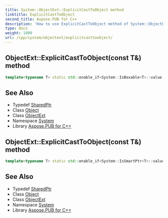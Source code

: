 ```yaml
---
title: System::ObjectExt::ExplicitCastToObject method
linktitle: ExplicitCastToObject
second_title: Aspose.PUB for C++
description: 'How to use ExplicitCastToObject method of System::ObjectExt class in C++.'
type: docs
weight: 1800
url: /cpp/system/objectext/explicitcasttoobject/
---
```

## ObjectExt::ExplicitCastToObject(const T\&) method




```cpp
template<typename T> static std::enable_if<System::IsBoxable<T>::value, System::SharedPtr<System::Object>>::type System::ObjectExt::ExplicitCastToObject(const T &value)
```

## See Also

* Typedef [SharedPtr](../../sharedptr/)
* Class [Object](../../object/)
* Class [ObjectExt](../)
* Namespace [System](../../)
* Library [Aspose.PUB for C++](../../../)
## ObjectExt::ExplicitCastToObject(const T\&) method




```cpp
template<typename T> static std::enable_if<System::IsSmartPtr<T>::value, System::SharedPtr<System::Object>>::type System::ObjectExt::ExplicitCastToObject(const T &value)
```

## See Also

* Typedef [SharedPtr](../../sharedptr/)
* Class [Object](../../object/)
* Class [ObjectExt](../)
* Namespace [System](../../)
* Library [Aspose.PUB for C++](../../../)
